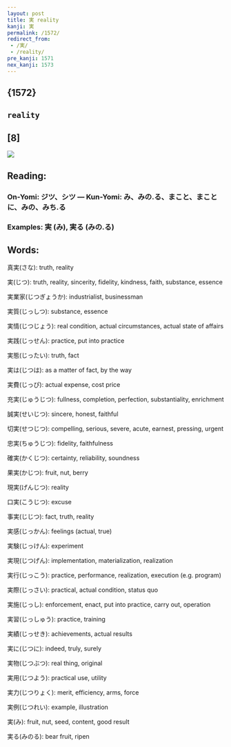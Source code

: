 ```yaml
---
layout: post
title: 実 reality
kanji: 実
permalink: /1572/
redirect_from:
 - /実/
 - /reality/
pre_kanji: 1571
nex_kanji: 1573
---
```


## {1572}

## `reality`

## [8]

<div class="stroke"><img src="E5AE9F.png" /></div>

## Reading:

### On-Yomi: ジツ、シツ &mdash; Kun-Yomi: み、みの.る、まこと、まことに、みの、みち.る

### Examples: 実 (み), 実る (みの.る)

## Words:

真実(さな): truth, reality

実(じつ): truth, reality, sincerity, fidelity, kindness, faith, substance, essence

実業家(じつぎょうか): industrialist, businessman

実質(じっしつ): substance, essence

実情(じつじょう): real condition, actual circumstances, actual state of affairs

実践(じっせん): practice, put into practice

実態(じったい): truth, fact

実は(じつは): as a matter of fact, by the way

実費(じっぴ): actual expense, cost price

充実(じゅうじつ): fullness, completion, perfection, substantiality, enrichment

誠実(せいじつ): sincere, honest, faithful

切実(せつじつ): compelling, serious, severe, acute, earnest, pressing, urgent

忠実(ちゅうじつ): fidelity, faithfulness

確実(かくじつ): certainty, reliability, soundness

果実(かじつ): fruit, nut, berry

現実(げんじつ): reality

口実(こうじつ): excuse

事実(じじつ): fact, truth, reality

実感(じっかん): feelings (actual, true)

実験(じっけん): experiment

実現(じつげん): implementation, materialization, realization

実行(じっこう): practice, performance, realization, execution (e.g. program)

実際(じっさい): practical, actual condition, status quo

実施(じっし): enforcement, enact, put into practice, carry out, operation

実習(じっしゅう): practice, training

実績(じっせき): achievements, actual results

実に(じつに): indeed, truly, surely

実物(じつぶつ): real thing, original

実用(じつよう): practical use, utility

実力(じつりょく): merit, efficiency, arms, force

実例(じつれい): example, illustration

実(み): fruit, nut, seed, content, good result

実る(みのる): bear fruit, ripen
